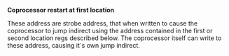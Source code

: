 **Coprocessor restart at first location**

These address are strobe address, that when written to cause the coprocessor to jump indirect using the address contained in the first or second location regs described below. The coprocessor itself can write to these address, causing it`s own jump indirect.

